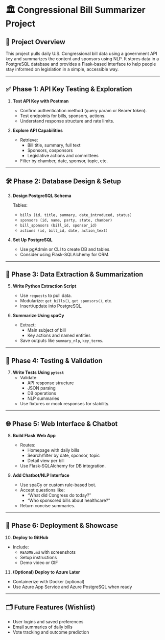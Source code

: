# 🏛️ Congressional Bill Summarizer Project

## 📌 Project Overview
This project pulls daily U.S. Congressional bill data using a government API key and summarizes the content and sponsors using NLP. It stores data in a PostgreSQL database and provides a Flask-based interface to help people stay informed on legislation in a simple, accessible way.

---

## ✅ Phase 1: API Key Testing & Exploration

1. **Test API Key with Postman**
   - Confirm authentication method (query param or Bearer token).
   - Test endpoints for bills, sponsors, actions.
   - Understand response structure and rate limits.

2. **Explore API Capabilities**
   - Retrieve:
     - Bill title, summary, full text
     - Sponsors, cosponsors
     - Legislative actions and committees
   - Filter by chamber, date, sponsor, topic, etc.

---

## 🛠 Phase 2: Database Design & Setup

3. **Design PostgreSQL Schema**

   Tables:
   - `bills (id, title, summary, date_introduced, status)`
   - `sponsors (id, name, party, state, chamber)`
   - `bill_sponsors (bill_id, sponsor_id)`
   - `actions (id, bill_id, date, action_text)`

4. **Set Up PostgreSQL**
   - Use pgAdmin or CLI to create DB and tables.
   - Consider using Flask-SQLAlchemy for ORM.

---

## 🧠 Phase 3: Data Extraction & Summarization

5. **Write Python Extraction Script**
   - Use `requests` to pull data.
   - Modularize: `get_bills()`, `get_sponsors()`, etc.
   - Insert/update into PostgreSQL.

6. **Summarize Using spaCy**
   - Extract:
     - Main subject of bill
     - Key actions and named entities
   - Save outputs like `summary_nlp`, `key_terms`.

---

## 🧪 Phase 4: Testing & Validation

7. **Write Tests Using `pytest`**
   - Validate:
     - API response structure
     - JSON parsing
     - DB operations
     - NLP summaries
   - Use fixtures or mock responses for stability.

---

## 🌐 Phase 5: Web Interface & Chatbot

8. **Build Flask Web App**
   - Routes:
     - Homepage with daily bills
     - Search/filter by date, sponsor, topic
     - Detail view per bill
   - Use Flask-SQLAlchemy for DB integration.

9. **Add Chatbot/NLP Interface**
   - Use spaCy or custom rule-based bot.
   - Accept questions like:
     - “What did Congress do today?”
     - “Who sponsored bills about healthcare?”
   - Return concise summaries.

---

## 🚀 Phase 6: Deployment & Showcase

10. **Deploy to GitHub**
   - Include:
     - `README.md` with screenshots
     - Setup instructions
     - Demo video or GIF

11. **(Optional) Deploy to Azure Later**
   - Containerize with Docker (optional)
   - Use Azure App Service and Azure PostgreSQL when ready

---

## 🗂️ Future Features (Wishlist)
- User logins and saved preferences
- Email summaries of daily bills
- Vote tracking and outcome prediction
